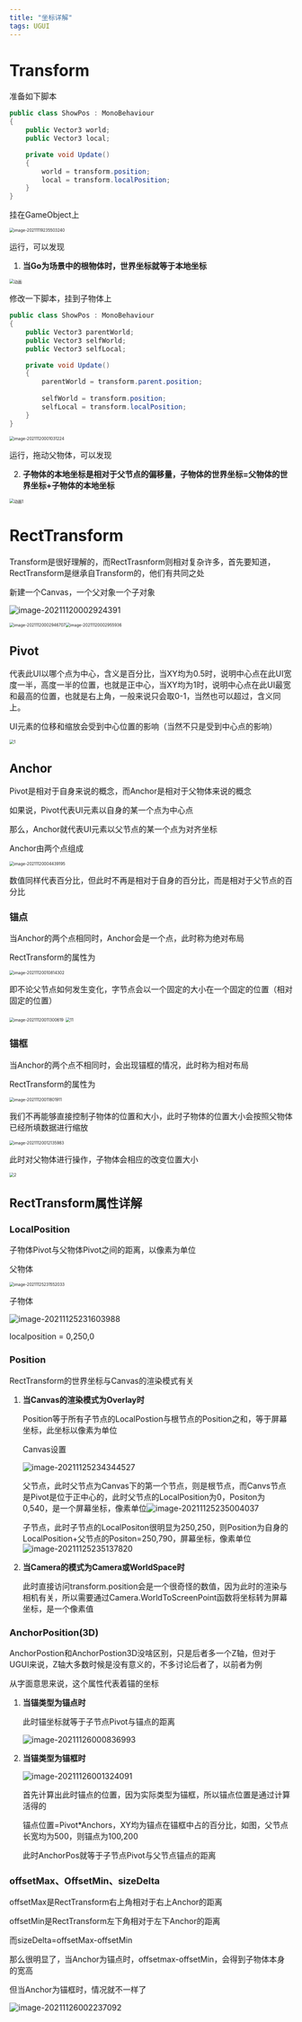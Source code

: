 ```yaml
---
title: "坐标详解"
tags: UGUI
---
```


# Transform

准备如下脚本

```c#
public class ShowPos : MonoBehaviour
{
    public Vector3 world;
    public Vector3 local;

    private void Update()
    {
        world = transform.position;
        local = transform.localPosition;
    }
}
```

挂在GameObject上

<img src="https://cdn.jsdelivr.net/gh/Gasskin/CloudImg/img/202111192355326.png" alt="image-20211119235503240" style="zoom:50%;" />

运行，可以发现

1. **当Go为场景中的根物体时，世界坐标就等于本地坐标**

<img src="https://cdn.jsdelivr.net/gh/Gasskin/CloudImg/img/202111200007729.gif" alt="动画" style="zoom:50%;" />

修改一下脚本，挂到子物体上

```c#
public class ShowPos : MonoBehaviour
{
    public Vector3 parentWorld;
    public Vector3 selfWorld;
    public Vector3 selfLocal;

    private void Update()
    {
        parentWorld = transform.parent.position;
        
        selfWorld = transform.position;
        selfLocal = transform.localPosition;
    }
}
```

<img src="https://cdn.jsdelivr.net/gh/Gasskin/CloudImg/img/202111200010275.png" alt="image-20211120001031224" style="zoom:50%;" />

运行，拖动父物体，可以发现

2. **子物体的本地坐标是相对于父节点的偏移量，子物体的世界坐标=父物体的世界坐标+子物体的本地坐标**

<img src="https://cdn.jsdelivr.net/gh/Gasskin/CloudImg/img/202111200013639.gif" alt="动画1" style="zoom:50%;" />

# RectTransform

Transform是很好理解的，而RectTrasnform则相对复杂许多，首先要知道，RectTransform是继承自Transform的，他们有共同之处

新建一个Canvas，一个父对象一个子对象

![image-20211120002924391](https://cdn.jsdelivr.net/gh/Gasskin/CloudImg/img/202111200029420.png)

<img src="https://cdn.jsdelivr.net/gh/Gasskin/CloudImg/img/202111200029760.png" alt="image-20211120002946707" style="zoom:50%;" /><img src="https://cdn.jsdelivr.net/gh/Gasskin/CloudImg/img/202111200029985.png" alt="image-20211120002955936" style="zoom:50%;" />

## Pivot

代表此UI以哪个点为中心，含义是百分比，当XY均为0.5时，说明中心点在此UI宽度一半，高度一半的位置，也就是正中心，当XY均为1时，说明中心点在此UI最宽和最高的位置，也就是右上角，一般来说只会取0-1，当然也可以超过，含义同上。

UI元素的位移和缩放会受到中心位置的影响（当然不只是受到中心点的影响）

<img src="https://cdn.jsdelivr.net/gh/Gasskin/CloudImg/img/202111200035057.gif" alt="1" style="zoom:50%;" />

## Anchor

Pivot是相对于自身来说的概念，而Anchor是相对于父物体来说的概念

如果说，Pivot代表UI元素以自身的某一个点为中心点

那么，Anchor就代表UI元素以父节点的某一个点为对齐坐标

Anchor由两个点组成

<img src="https://cdn.jsdelivr.net/gh/Gasskin/CloudImg/img/202111200044274.png" alt="image-20211120004439195" style="zoom:50%;" />

数值同样代表百分比，但此时不再是相对于自身的百分比，而是相对于父节点的百分比

### 锚点

当Anchor的两个点相同时，Anchor会是一个点，此时称为绝对布局

RectTransform的属性为

<img src="https://cdn.jsdelivr.net/gh/Gasskin/CloudImg/img/202111200108344.png" alt="image-20211120010814302" style="zoom:50%;" />

即不论父节点如何发生变化，字节点会以一个固定的大小在一个固定的位置（相对固定的位置）

<img src="https://cdn.jsdelivr.net/gh/Gasskin/CloudImg/img/202111200113692.png" alt="image-20211120011300619" style="zoom:50%;" />

<img src="https://cdn.jsdelivr.net/gh/Gasskin/CloudImg/img/202111200114693.gif" alt="11" style="zoom:50%;" />

### 锚框

当Anchor的两个点不相同时，会出现锚框的情况，此时称为相对布局

RectTransform的属性为

<img src="https://cdn.jsdelivr.net/gh/Gasskin/CloudImg/img/202111200118941.png" alt="image-20211120011801911" style="zoom:50%;" />

我们不再能够直接控制子物体的位置和大小，此时子物体的位置大小会按照父物体已经所填数据进行缩放

<img src="https://cdn.jsdelivr.net/gh/Gasskin/CloudImg/img/202111200121076.png" alt="image-20211120012135983" style="zoom:50%;" />

此时对父物体进行操作，子物体会相应的改变位置大小

<img src="https://cdn.jsdelivr.net/gh/Gasskin/CloudImg/img/202111200122709.gif" alt="2" style="zoom:50%;" />

## RectTransform属性详解

### LocalPosition

子物体Pivot与父物体Pivot之间的距离，以像素为单位

父物体

<img src="https://cdn.jsdelivr.net/gh/Gasskin/CloudImg/img/202111252315126.png" alt="image-20211125231552033" style="zoom:50%;" />



子物体

![image-20211125231603988](https://cdn.jsdelivr.net/gh/Gasskin/CloudImg/img/202111252316067.png)

localposition = 0,250,0

### Position

RectTransform的世界坐标与Canvas的渲染模式有关

1. **当Canvas的渲染模式为Overlay时**

   Position等于所有子节点的LocalPostion与根节点的Position之和，等于屏幕坐标，此坐标以像素为单位

   Canvas设置

   ![image-20211125234344527](https://cdn.jsdelivr.net/gh/Gasskin/CloudImg/img/202111252343570.png)

   父节点，此时父节点为Canvas下的第一个节点，则是根节点，而Canvs节点是Pivot是位于正中心的，此时父节点的LocalPosition为0，Positon为0,540，是一个屏幕坐标，像素单位![image-20211125235004037](https://cdn.jsdelivr.net/gh/Gasskin/CloudImg/img/202111252350137.png)

   子节点，此时子节点的LocalPositon很明显为250,250，则Position为自身的LocalPosition+父节点的Positon=250,790，屏幕坐标，像素单位![image-20211125235137820](https://cdn.jsdelivr.net/gh/Gasskin/CloudImg/img/202111252351899.png)

2. **当Camera的模式为Camera或WorldSpace时**

   此时直接访问transform.position会是一个很奇怪的数值，因为此时的渲染与相机有关，所以需要通过Camera.WorldToScreenPoint函数将坐标转为屏幕坐标，是一个像素值

### AnchorPosition(3D)

AnchorPostion和AnchorPostion3D没啥区别，只是后者多一个Z轴，但对于UGUI来说，Z轴大多数时候是没有意义的，不多讨论后者了，以前者为例

从字面意思来说，这个属性代表着锚的坐标

1. **当锚类型为锚点时**

   此时锚坐标就等于子节点Pivot与锚点的距离

   ![image-20211126000836993](https://cdn.jsdelivr.net/gh/Gasskin/CloudImg/img/202111260008104.png)

2. **当锚类型为锚框时**

   ![image-20211126001324091](https://cdn.jsdelivr.net/gh/Gasskin/CloudImg/img/202111260013208.png)

   首先计算出此时锚点的位置，因为实际类型为锚框，所以锚点位置是通过计算活得的

   锚点位置=Pivot*Anchors，XY均为锚点在锚框中占的百分比，如图，父节点长宽均为500，则锚点为100,200

   此时AnchorPos就等于子节点Pivot与父节点锚点的距离

### offsetMax、OffsetMin、sizeDelta

offsetMax是RectTransform右上角相对于右上Anchor的距离

offsetMin是RectTransform左下角相对于左下Anchor的距离

而sizeDelta=offsetMax-offsetMin

那么很明显了，当Anchor为锚点时，offsetmax-offsetMin，会得到子物体本身的宽高

但当Anchor为锚框时，情况就不一样了

![image-20211126002237092](https://cdn.jsdelivr.net/gh/Gasskin/CloudImg/img/202111260022180.png)

